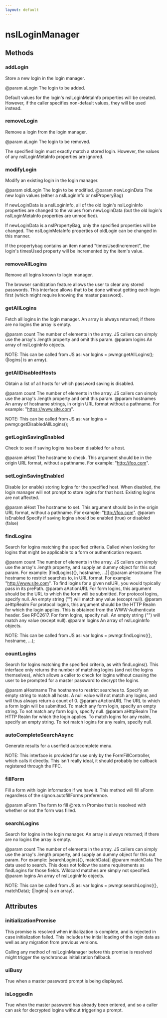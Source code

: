 ```yaml
---
layout: default
---
```


# nsILoginManager #

## Methods ##

### addLogin ###

Store a new login in the login manager.

@param aLogin
       The login to be added.

Default values for the login's nsILoginMetaInfo properties will be
created. However, if the caller specifies non-default values, they will
be used instead.


### removeLogin ###

Remove a login from the login manager.

@param aLogin
       The login to be removed.

The specified login must exactly match a stored login. However, the
values of any nsILoginMetaInfo properties are ignored.


### modifyLogin ###

Modify an existing login in the login manager.

@param oldLogin
       The login to be modified.
@param newLoginData
       The new login values (either a nsILoginInfo or nsIProperyBag)

If newLoginData is a nsILoginInfo, all of the old login's nsILoginInfo
properties are changed to the values from newLoginData (but the old
login's nsILoginMetaInfo properties are unmodified).

If newLoginData is a nsIPropertyBag, only the specified properties
will be changed. The nsILoginMetaInfo properties of oldLogin can be
changed in this manner.

If the propertybag contains an item named "timesUsedIncrement", the
login's timesUsed property will be incremented by the item's value.


### removeAllLogins ###

Remove all logins known to login manager.

The browser sanitization feature allows the user to clear any stored
passwords. This interface allows that to be done without getting each
login first (which might require knowing the master password).



### getAllLogins ###

Fetch all logins in the login manager. An array is always returned;
if there are no logins the array is empty.

@param count
       The number of elements in the array. JS callers can simply use
       the array's .length property and omit this param.
@param logins
       An array of nsILoginInfo objects.

NOTE: This can be called from JS as:
      var logins = pwmgr.getAllLogins();
      (|logins| is an array).


### getAllDisabledHosts ###

Obtain a list of all hosts for which password saving is disabled.

@param count
       The number of elements in the array. JS callers can simply use
       the array's .length property and omit this param.
@param hostnames
       An array of hostname strings, in origin URL format without a
       pathname. For example: "https://www.site.com".

NOTE: This can be called from JS as:
      var logins = pwmgr.getDisabledAllLogins();


### getLoginSavingEnabled ###

Check to see if saving logins has been disabled for a host.

@param aHost
       The hostname to check. This argument should be in the origin
       URL format, without a pathname. For example: "http://foo.com".


### setLoginSavingEnabled ###

Disable (or enable) storing logins for the specified host. When
disabled, the login manager will not prompt to store logins for
that host. Existing logins are not affected.

@param aHost
       The hostname to set. This argument should be in the origin
       URL format, without a pathname. For example: "http://foo.com".
@param isEnabled
       Specify if saving logins should be enabled (true) or
       disabled (false)


### findLogins ###

Search for logins matching the specified criteria. Called when looking
for logins that might be applicable to a form or authentication request.

@param count
       The number of elements in the array. JS callers can simply use
       the array's .length property, and supply an dummy object for
       this out param. For example: |findLogins({}, hostname, ...)|
@param aHostname
       The hostname to restrict searches to, in URL format. For
       example: "http://www.site.com".
       To find logins for a given nsIURI, you would typically pass in
       its prePath.
@param aActionURL
       For form logins, this argument should be the URL to which the
       form will be submitted. For protocol logins, specify null.
       An empty string ("") will match any value (except null).
@param aHttpRealm
       For protocol logins, this argument should be the HTTP Realm
       for which the login applies. This is obtained from the
       WWW-Authenticate header. See RFC2617. For form logins,
       specify null.
       An empty string ("") will match any value (except null).
@param logins
       An array of nsILoginInfo objects.

NOTE: This can be called from JS as:
      var logins = pwmgr.findLogins({}, hostname, ...);



### countLogins ###

Search for logins matching the specified criteria, as with
findLogins(). This interface only returns the number of matching
logins (and not the logins themselves), which allows a caller to
check for logins without causing the user to be prompted for a master
password to decrypt the logins.

@param aHostname
       The hostname to restrict searches to. Specify an empty string
       to match all hosts. A null value will not match any logins, and
       will thus always return a count of 0.
@param aActionURL
       The URL to which a form login will be submitted. To match any
       form login, specify an empty string. To not match any form
       login, specify null.
@param aHttpRealm
       The HTTP Realm for which the login applies. To match logins for
       any realm, specify an empty string. To not match logins for any
       realm, specify null.


### autoCompleteSearchAsync ###

Generate results for a userfield autocomplete menu.

NOTE: This interface is provided for use only by the FormFillController,
      which calls it directly. This isn't really ideal, it should
      probably be callback registered through the FFC.


### fillForm ###

Fill a form with login information if we have it. This method will fill
aForm regardless of the signon.autofillForms preference.

@param aForm
       The form to fill
@return Promise that is resolved with whether or not the form was filled.


### searchLogins ###

Search for logins in the login manager. An array is always returned;
if there are no logins the array is empty.

@param count
       The number of elements in the array. JS callers can simply use
       the array's .length property, and supply an dummy object for
       this out param. For example: |searchLogins({}, matchData)|
@param matchData
       The data used to search. This does not follow the same
       requirements as findLogins for those fields. Wildcard matches are
       simply not specified.
@param logins
       An array of nsILoginInfo objects.

NOTE: This can be called from JS as:
      var logins = pwmgr.searchLogins({}, matchData);
      (|logins| is an array).


## Attributes ##

### initializationPromise ###

This promise is resolved when initialization is complete, and is rejected
in case initialization failed.  This includes the initial loading of the
login data as well as any migration from previous versions.

Calling any method of nsILoginManager before this promise is resolved
might trigger the synchronous initialization fallback.


### uiBusy ###

True when a master password prompt is being displayed.


### isLoggedIn ###

True when the master password has already been entered, and so a caller
can ask for decrypted logins without triggering a prompt.

